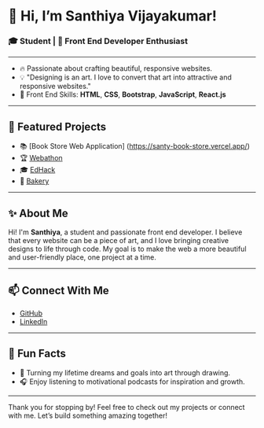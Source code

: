# 👋 Hi, I’m Santhiya Vijayakumar!

### 🎓 Student | 🎨 Front End Developer Enthusiast

---

- 🔥 Passionate about crafting beautiful, responsive websites.
- 💡 "Designing is an art. I love to convert that art into attractive and responsive websites."
- 🚀 Front End Skills: **HTML**, **CSS**, **Bootstrap**, **JavaScript**, **React.js**

---

## 🌟 Featured Projects

- 📚 [Book Store Web Application] (https://santy-book-store.vercel.app/)
- 🏆 [Webathon](https://vercel.com/santhiyas-projects-0033fd30/webathon)
- 🎓 [EdHack](https://vercel.com/santhiyas-projects-0033fd30/edhack)
- 🍰 [Bakery](https://vercel.com/santhiyas-projects-0033fd30/bakery)

---

## ✨ About Me

Hi! I'm **Santhiya**, a student and passionate front end developer. I believe that every website can be a piece of art, and I love bringing creative designs to life through code. My goal is to make the web a more beautiful and user-friendly place, one project at a time.

---

## 📫 Connect With Me

- [GitHub](https://github.com/SanthiyaVijayakumar)
- [LinkedIn](https://www.linkedin.com/in/santhiyav2005/)

---

## 🎨 Fun Facts

- 🌈 Turning my lifetime dreams and goals into art through drawing.
- 🎧 Enjoy listening to motivational podcasts for inspiration and growth.

---

Thank you for stopping by! Feel free to check out my projects or connect with me. Let’s build something amazing together!
